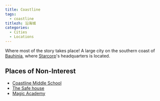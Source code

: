 ```yaml
---
title: Coastline
tags:
  - coastline
titlezh: 沿海城
categories:
  - Cities
  - Locations
---
```


Where most of the story takes place! A large city on the southern coast of [Bauhinia](/world/bauhinia/), where [Starcorp](../starcorp/)'s headquarters is located.

## Places of Non-Interest

- [Coastline Middle School](/world/bauhinia/cms/)
- [The Safe house](/world/bauhinia/safe-house/)
- [Magic Academy](/world/bauhinia/magic-academy/)
